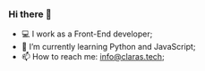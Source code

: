 ### Hi there 👋

- 💻 I work as a Front-End developer;
- 🌱 I’m currently learning Python and JavaScript;
- 📫 How to reach me: info@claras.tech;
